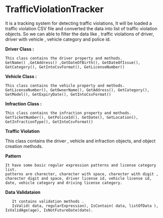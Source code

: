 # TrafficViolationTracker
It is a tracking system for detecting traffic violations, It will be loaded a traffic violation  CSV file and  converted the data into list of traffic violation objects.  So we can able to filter the data  like , traffic violations of  driver, driver with vehicle , vehicle category and police id.
 
**Driver Class :**

    This class contains the driver property and methods.
    GetName() ,GetAddress() ,GetDateOfBirth(), GetDateOfIssue(), GetCategory(), GetIntoCsvFormat(), GetLicenseNumber()
    
**Vehicle Class :**

    This class contains the vehicle property and methods.
    GetLicenseNumber(), GetOwnerName(), GetAddress(), GetCategory(), GetModel(), GetExpiryDate(), GetIntoCsvFormat()
    
**Infraction Class :**

    This class contains the infraction property and methods.
    GetTicketNumber(), GetPoliceId(), GetDate(), GetLocation(), GetInfractionType(), GetIntoCsvFormat()
    
**Traffic Violation**

   This class contains the driver , vehicle and infraction objects, and object creation methods.
   
**Pattern**

    It have some basic regular expression patterns and license category list.
    patterns are charecter, charecter with space, charecter with digit , charecter digit and space, driver license id, vehicle license id, date, vehicle category and driving license category.

**Data Validataion**

```
   It contains validation methods . 
   IsValid( data, regularExpression), IsContain( data, listOfData ), IsValidAge(age), IsNotFutureDate(date).
   ```

